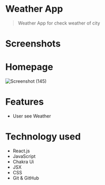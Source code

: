 # Weather App

> Weather App for check weather of city

# Screenshots

# Homepage

![Screenshot (145)](https://i.postimg.cc/7L5gFvYt/Screenshot-2023-03-24-200537.png)

# Features

- User see Weather

# Technology used

- React.js
- JavaScript
- Chakra Ui
- JSX
- CSS
- Git & GitHub
